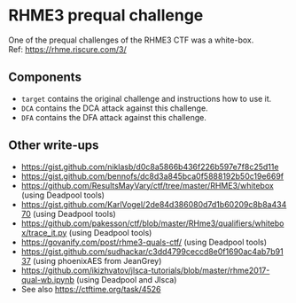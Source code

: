 # RHME3 prequal challenge

One of the prequal challenges of the RHME3 CTF was a white-box.  
Ref: https://rhme.riscure.com/3/

Components
----------

* `target` contains the original challenge and instructions how to use it.
* `DCA` contains the DCA attack against this challenge.
* `DFA` contains the DFA attack against this challenge.

Other write-ups
---------------

* https://gist.github.com/niklasb/d0c8a5866b436f226b597e7f8c25d11e
* https://gist.github.com/bennofs/dc8d3a845bca0f5888192b50c19e669f
* https://github.com/ResultsMayVary/ctf/tree/master/RHME3/whitebox (using Deadpool tools)
* https://gist.github.com/KarlVogel/2de84d386080d7d1b60209c8b8a43470 (using Deadpool tools)
* https://github.com/pakesson/ctf/blob/master/RHme3/qualifiers/whitebox/trace_it.py (using Deadpool tools)
* https://govanify.com/post/rhme3-quals-ctf/ (using Deadpool tools)
* https://gist.github.com/sudhackar/c3dd4799ceccd8e0f1690ac4ab7b9137 (using phoenixAES from JeanGrey)
* https://github.com/ikizhvatov/jlsca-tutorials/blob/master/rhme2017-qual-wb.ipynb (using Deadpool and Jlsca)
* See also https://ctftime.org/task/4526
